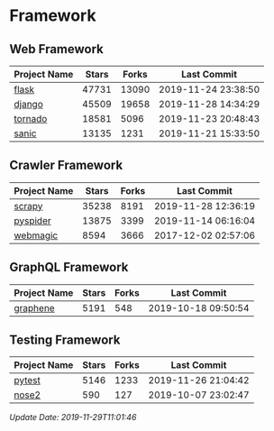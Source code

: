 # Framework

## Web Framework

| Project Name | Stars | Forks | Last Commit |
| ------------ | ----- | ----- | ----------- |
| [flask](https://github.com/pallets/flask) | 47731 | 13090 | 2019-11-24 23:38:50 |
| [django](https://github.com/django/django) | 45509 | 19658 | 2019-11-28 14:34:29 |
| [tornado](https://github.com/tornadoweb/tornado) | 18581 | 5096 | 2019-11-23 20:48:43 |
| [sanic](https://github.com/huge-success/sanic) | 13135 | 1231 | 2019-11-21 15:33:50 |

## Crawler Framework

| Project Name | Stars | Forks | Last Commit |
| ------------ | ----- | ----- | ----------- |
| [scrapy](https://github.com/scrapy/scrapy) | 35238 | 8191 | 2019-11-28 12:36:19 |
| [pyspider](https://github.com/binux/pyspider) | 13875 | 3399 | 2019-11-14 06:16:04 |
| [webmagic](https://github.com/code4craft/webmagic) | 8594 | 3666 | 2017-12-02 02:57:06 |

## GraphQL Framework

| Project Name | Stars | Forks | Last Commit |
| ------------ | ----- | ----- | ----------- |
| [graphene](https://github.com/graphql-python/graphene) | 5191 | 548 | 2019-10-18 09:50:54 |

## Testing Framework

| Project Name | Stars | Forks | Last Commit |
| ------------ | ----- | ----- | ----------- |
| [pytest](https://github.com/pytest-dev/pytest) | 5146 | 1233 | 2019-11-26 21:04:42 |
| [nose2](https://github.com/nose-devs/nose2) | 590 | 127 | 2019-10-07 23:02:47 |

*Update Date: 2019-11-29T11:01:46*
